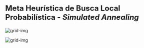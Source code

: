 <style scoped>
    h2 {
        font-size: 18pt;
    }
    section {
        font-size: 14pt;
    }
</style>

## Meta Heurística de Busca Local Probabilística - _Simulated Annealing_

<div class="grid-50-50">
<div class="grid-element">

![grid-img](https://i.imgur.com/u590WU6.png)

</div>
<div class="grid-element">

![grid-img](https://i.imgur.com/cOnoWKy.png)

</div>
</div>

